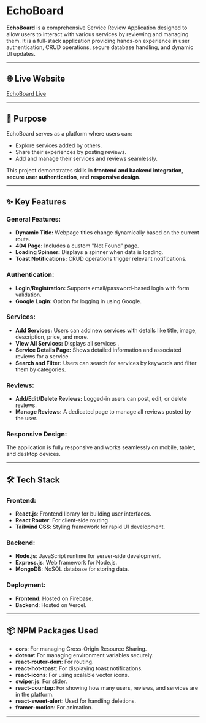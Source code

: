 # EchoBoard

**EchoBoard** is a comprehensive Service Review Application designed to allow users to interact with various services by reviewing and managing them. It is a full-stack application providing hands-on experience in user authentication, CRUD operations, secure database handling, and dynamic UI updates.

---

## 🌐 Live Website
[EchoBoard Live](https://echoboard-9d305.web.app)

---

## 🚀 Purpose
EchoBoard serves as a platform where users can:
- Explore services added by others.
- Share their experiences by posting reviews.
- Add and manage their services and reviews seamlessly.

This project demonstrates skills in **frontend and backend integration**, **secure user authentication**, and **responsive design**.

---

## ✨ Key Features
### General Features:
- **Dynamic Title:** Webpage titles change dynamically based on the current route.
- **404 Page:** Includes a custom "Not Found" page.
- **Loading Spinner:** Displays a spinner when data is loading.
- **Toast Notifications:** CRUD operations trigger relevant notifications.
  
### Authentication:
- **Login/Registration:** Supports email/password-based login with form validation.
- **Google Login:** Option for logging in using Google.


### Services:
- **Add Services:** Users can add new services with details like title, image, description, price, and more.
- **View All Services:** Displays all services .
- **Service Details Page:** Shows detailed information and associated reviews for a service.
- **Search and Filter:** Users can search for services by keywords and filter them by categories.

### Reviews:
- **Add/Edit/Delete Reviews:** Logged-in users can post, edit, or delete reviews.
- **Manage Reviews:** A dedicated page to manage all reviews posted by the user.

### Responsive Design:
The application is fully responsive and works seamlessly on mobile, tablet, and desktop devices.

---

## 🛠️ Tech Stack
### Frontend:
- **React.js**: Frontend library for building user interfaces.
- **React Router**: For client-side routing.
- **Tailwind CSS**: Styling framework for rapid UI development.


### Backend:
- **Node.js**: JavaScript runtime for server-side development.
- **Express.js**: Web framework for Node.js.
- **MongoDB**: NoSQL database for storing data.


### Deployment:
- **Frontend**: Hosted on Firebase.
- **Backend**: Hosted on Vercel.

---

## 📦 NPM Packages Used
- **cors**: For managing Cross-Origin Resource Sharing.
- **dotenv**: For managing environment variables securely.
- **react-router-dom**: For routing.
- **react-hot-toast**: For displaying toast notifications.
- **react-icons**: For using scalable vector icons.
- **swiper.js**: For slider.
- **react-countup**: For showing  how many users, reviews, and services are in the platform.
- **react-sweet-alert**: Used for handling deletions.
- **framer-motion**: For animation.



---
